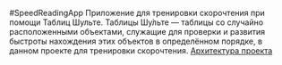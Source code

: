 #SpeedReadingApp
Приложение для тренировки скорочтения при помощи Таблиц Шульте. Таблицы Шу́льте — таблицы со случайно расположенными объектами, служащие для проверки и развития быстроты нахождения этих объектов в определённом порядке, в данном проекте для тренировки скорочтения.
[Архитектура проекта](docs/architecture.md)
